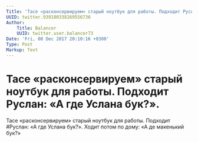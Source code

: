 ```yaml
---
Title: 'Тасе «расконсервируем» старый ноутбук для работы. Подходит Руслан: «А где Услана бук?».'
UUID: twitter.939180338269556736
Author:
    Title: Balancer
    UUID: twitter.user.balancer73
Date: 'Fri, 08 Dec 2017 20:10:16 +0300'
Type: Post
Markup: Text
---
```


# Тасе «расконсервируем» старый ноутбук для работы. Подходит Руслан: «А где Услана бук?».

Тасе «расконсервируем» старый ноутбук для работы. Подходит
#Руслан: «А где Услана бук?». Ходит потом по дому: «А де
макенький бук?»